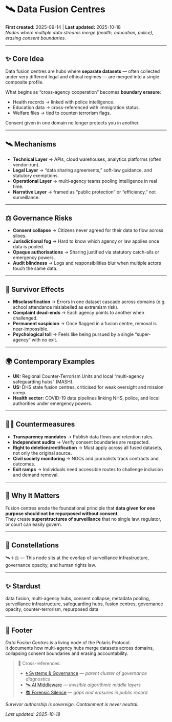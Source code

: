 # 🛰️ Data Fusion Centres  
**First created:** 2025-09-14 | **Last updated:** 2025-10-18  
*Nodes where multiple data streams merge (health, education, police), erasing consent boundaries.*  

---

## ✨ Core Idea  

Data fusion centres are hubs where **separate datasets** — often collected under very different legal and ethical regimes — are merged into a single composite profile.  

What begins as “cross-agency cooperation” becomes **boundary erasure**:  
- Health records → linked with police intelligence.  
- Education data → cross-referenced with immigration status.  
- Welfare files → tied to counter-terrorism flags.  

Consent given in one domain no longer protects you in another.  

---

## 🛰️ Mechanisms  

- **Technical Layer** → APIs, cloud warehouses, analytics platforms (often vendor-run).  
- **Legal Layer** → “data sharing agreements,” soft-law guidance, and statutory exemptions.  
- **Operational Layer** → multi-agency teams pooling intelligence in real time.  
- **Narrative Layer** → framed as “public protection” or “efficiency,” not surveillance.  

---

## ⚖️ Governance Risks  

- **Consent collapse** → Citizens never agreed for their data to flow across siloes.  
- **Jurisdictional fog** → Hard to know which agency or law applies once data is pooled.  
- **Opaque authorisations** → Sharing justified via statutory catch-alls or emergency powers.  
- **Audit blindness** → Logs and responsibilities blur when multiple actors touch the same data.  

---

## 🧨 Survivor Effects  

- **Misclassification** → Errors in one dataset cascade across domains (e.g. school attendance mislabelled as extremism risk).  
- **Complaint dead-ends** → Each agency points to another when challenged.  
- **Permanent suspicion** → Once flagged in a fusion centre, removal is near-impossible.  
- **Psychological toll** → Feels like being pursued by a single “super-agency” with no exit.  

---

## 🌍 Contemporary Examples  

- **UK:** Regional Counter-Terrorism Units and local “multi-agency safeguarding hubs” (MASH).  
- **US:** DHS state fusion centres, criticised for weak oversight and mission creep.  
- **Health sector:** COVID-19 data pipelines linking NHS, police, and local authorities under emergency powers.  

---

## 🐦‍🔥 Countermeasures  

- **Transparency mandates** → Publish data flows and retention rules.  
- **Independent audits** → Verify consent boundaries are respected.  
- **Right to deletion/rectification** → Must apply across all fused datasets, not only the original source.  
- **Civil society monitoring** → NGOs and journalists track contracts and outcomes.  
- **Exit ramps** → Individuals need accessible routes to challenge inclusion and demand removal.  

---

## 🌋 Why It Matters  

Fusion centres erode the foundational principle that **data given for one purpose should not be repurposed without consent**.  
They create **superstructures of surveillance** that no single law, regulator, or court can easily govern.  

---

## 🌌 Constellations  

🛰️ 🌀 ⚖️ — This node sits at the overlap of surveillance infrastructure, governance opacity, and human rights law.  

---

## ✨ Stardust  

data fusion, multi-agency hubs, consent collapse, metadata pooling, surveillance infrastructure, safeguarding hubs, fusion centres, governance opacity, counter-terrorism, repurposed data  

---

## 🏮 Footer  

*Data Fusion Centres* is a living node of the Polaris Protocol.  
It documents how multi-agency hubs merge datasets across domains, collapsing consent boundaries and erasing accountability.  

> 📡 Cross-references:
> 
> - [🌀 Systems & Governance](../README.md) — *parent cluster of governance diagnostics*  
> - [🛰️ AI Middleware](./🛰️_ai_middleware.md) — *invisible algorithmic middle layers*  
> - [📚 Forensic Silence](../📚_Narrative_Management/📚_forensic_silence.md) — *gaps and erasures in public record*  

*Survivor authorship is sovereign. Containment is never neutral.*  

_Last updated: 2025-10-18_  
